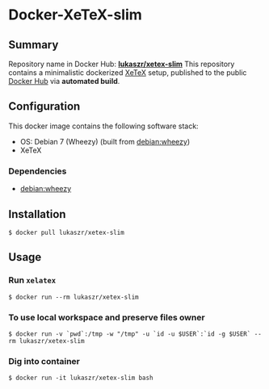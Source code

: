 Docker-XeTeX-slim
============


## Summary

Repository name in Docker Hub: **[lukaszr/xetex-slim](https://registry.hub.docker.com/u/lukaszr/xetex-slim/)**
This repository contains a minimalistic dockerized [XeTeX](http://tug.org/xetex/)
setup, published to the public [Docker Hub](https://registry.hub.docker.com/) via
**automated build**.


## Configuration

This docker image contains the following software stack:

- OS: Debian 7 (Wheezy) (built from [debian:wheezy](https://registry.hub.docker.com/_/debian/))
- XeTeX

### Dependencies

- [debian:wheezy](https://registry.hub.docker.com/_/debian/)


## Installation

   ```
   $ docker pull lukaszr/xetex-slim
   ```


## Usage


### Run `xelatex`

   ```
   $ docker run --rm lukaszr/xetex-slim
   ```

### To use local workspace and preserve files owner

   ```
   $ docker run -v `pwd`:/tmp -w "/tmp" -u `id -u $USER`:`id -g $USER` --rm lukaszr/xetex-slim
   ```

### Dig into container

   ```
   $ docker run -it lukaszr/xetex-slim bash
   ```
